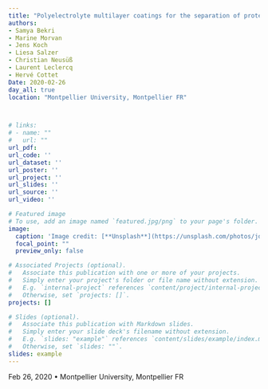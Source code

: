 ```yaml
---
title: "Polyelectrolyte multilayer coatings for the separation of proteins and monoclonal antibodies by capillary electrophoresis"
authors:
- Samya Bekri
- Marine Morvan
- Jens Koch
- Liesa Salzer
- Christian Neusüß
- Laurent Leclercq
- Hervé Cottet
Date: 2020-02-26
day_all: true
location: "Montpellier University, Montpellier FR"



# links:
# - name: ""
#   url: ""
url_pdf: 
url_code: ''
url_dataset: ''
url_poster: ''
url_project: ''
url_slides: ''
url_source: ''
url_video: ''

# Featured image
# To use, add an image named `featured.jpg/png` to your page's folder. 
image:
  caption: 'Image credit: [**Unsplash**](https://unsplash.com/photos/jdD8gXaTZsc)'
  focal_point: ""
  preview_only: false

# Associated Projects (optional).
#   Associate this publication with one or more of your projects.
#   Simply enter your project's folder or file name without extension.
#   E.g. `internal-project` references `content/project/internal-project/index.md`.
#   Otherwise, set `projects: []`.
projects: []

# Slides (optional).
#   Associate this publication with Markdown slides.
#   Simply enter your slide deck's filename without extension.
#   E.g. `slides: "example"` references `content/slides/example/index.md`.
#   Otherwise, set `slides: ""`.
slides: example
---
```

Feb 26, 2020 • Montpellier University, Montpellier FR
